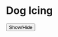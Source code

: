 
<h1>Dog Icing</h1>

<button title="Make your project into an app (this requires the shortcuts app)" type="button" onclick="if(document.getElementById('turtorial') .style.display=='none') {document.getElementById('turtorial') .style.display=''}else{document.getElementById('turtorial') .style.display='none'}">Show/Hide</button>
<div id="turtorial" style="display:none">

  
Invented by Awesome_e. Text by Dog Icing.
<img src="1D26888C-553A-49E6-98E9-8A218D7D9453.jpeg" alt="img">

<ul> 
  <li>First, open the shortcuts app and create a new shortcut.</li>
  <br>
<li>Next, open "Web", scroll down to safari.</li>
  <br>
<li>Now, select either show webpage or open URLs.</li>
  <br>
<li>Open Hopscotch and find the project you want in your home screen.</li>
  <br>
<li>Then, press paste to paste the url of your project.</li>
  <br>
<li>Press the three dots next to the title, fill in the names, select an icon and press "add".</li>
  <br>
<li>And Done!</li>
</ul>


</div>
